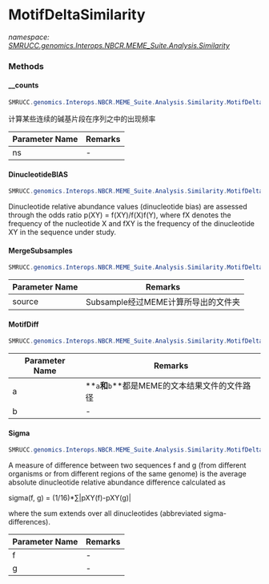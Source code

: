 ﻿# MotifDeltaSimilarity
_namespace: [SMRUCC.genomics.Interops.NBCR.MEME_Suite.Analysis.Similarity](./index.md)_





### Methods

#### __counts
```csharp
SMRUCC.genomics.Interops.NBCR.MEME_Suite.Analysis.Similarity.MotifDeltaSimilarity.__counts(SMRUCC.genomics.Interops.NBCR.MEME_Suite.ComponentModel.MotifPM[],SMRUCC.genomics.SequenceModel.NucleotideModels.DNA[])
```
计算某些连续的碱基片段在序列之中的出现频率

|Parameter Name|Remarks|
|--------------|-------|
|ns|-|


#### DinucleotideBIAS
```csharp
SMRUCC.genomics.Interops.NBCR.MEME_Suite.Analysis.Similarity.MotifDeltaSimilarity.DinucleotideBIAS(SMRUCC.genomics.Interops.NBCR.MEME_Suite.ComponentModel.MotifPM[],SMRUCC.genomics.SequenceModel.NucleotideModels.DNA,SMRUCC.genomics.SequenceModel.NucleotideModels.DNA)
```
Dinucleotide relative abundance values (dinucleotide bias) are assessed through the odds ratio p(XY) = f(XY)/f(X)f(Y), 
 where fX denotes the frequency of the nucleotide X and fXY is the frequency of the dinucleotide XY in the sequence under study.

#### MergeSubsamples
```csharp
SMRUCC.genomics.Interops.NBCR.MEME_Suite.Analysis.Similarity.MotifDeltaSimilarity.MergeSubsamples(System.String,System.Double)
```


|Parameter Name|Remarks|
|--------------|-------|
|source|Subsample经过MEME计算所导出的文件夹|


#### MotifDiff
```csharp
SMRUCC.genomics.Interops.NBCR.MEME_Suite.Analysis.Similarity.MotifDeltaSimilarity.MotifDiff(System.String,System.String)
```


|Parameter Name|Remarks|
|--------------|-------|
|a|**`a`**和**`b`**都是MEME的文本结果文件的文件路径|
|b|-|


#### Sigma
```csharp
SMRUCC.genomics.Interops.NBCR.MEME_Suite.Analysis.Similarity.MotifDeltaSimilarity.Sigma(SMRUCC.genomics.Interops.NBCR.MEME_Suite.ComponentModel.MotifPM[],SMRUCC.genomics.Interops.NBCR.MEME_Suite.ComponentModel.MotifPM[])
```
A measure of difference between two sequences f and g (from different organisms or from different regions of the same genome) 
 is the average absolute dinucleotide relative abundance difference calculated as

 sigma(f, g) = (1/16)*∑|pXY(f)-pXY(g)|
 
 where the sum extends over all dinucleotides (abbreviated sigma-differences).

|Parameter Name|Remarks|
|--------------|-------|
|f|-|
|g|-|



